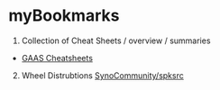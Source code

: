 # myBookmarks

1. Collection of Cheat Sheets / overview / summaries
  - [GAAS Cheatsheets](https://github.com/NBISweden/GAAS/tree/master/annotation/CheatSheet)

2. Wheel Distrubtions [SynoCommunity/spksrc](https://github.com/SynoCommunity/spksrc/wiki/Using-wheels-to-distribute-Python-packages)
